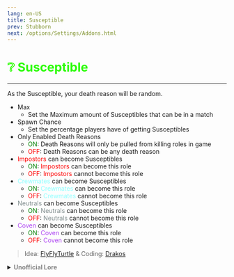 ```yaml
---
lang: en-US
title: Susceptible
prev: Stubborn
next: /options/Settings/Addons.html
---
```


# <font color=#2cfc04>❔ <b>Susceptible</b></font> <Badge text="Neutral" type="tip" vertical="middle"/>
---

As the Susceptible, your death reason will be random.

* Max
  * Set the Maximum amount of Susceptibles that can be in a match
* Spawn Chance
  * Set the percentage players have of getting Susceptibles
* Only Enabled Death Reasons
  * <font color=green>ON</font>: Death Reasons will only be pulled from killing roles in game
  * <font color=red>OFF</font>: Death Reasons can be any death reason
* <font color=red>Impostors</font> can become Susceptibles
  * <font color=green>ON</font>: <font color=red>Impostors</font> can become this role
  * <font color=red>OFF</font>: <font color=red>Impostors</font> cannot become this role
* <font color=#8cffff>Crewmates</font> can become Susceptibles
  * <font color=green>ON</font>: <font color=#8cffff>Crewmates</font> can become this role
  * <font color=red>OFF</font>: <font color=#8cffff>Crewmates</font> cannot become this role
* <font color=#7f8c8d>Neutrals</font> can become Susceptibles
  * <font color=green>ON</font>: <font color=#7f8c8d>Neutrals</font> can become this role
  * <font color=red>OFF</font>: <font color=#7f8c8d>Neutrals</font> cannot become this role
* <font color=#ac42f2>Coven</font> can become Susceptibles
  * <font color=green>ON</font>: <font color=#ac42f2>Coven</font> can become this role
  * <font color=red>OFF</font>: <font color=#ac42f2>Coven</font> cannot become this role

> Idea: [FlyFlyTurtle](#) & Coding: [Drakos](https://github.com/Ultradragon005)

<details>
<summary><b><font color=gray>Unofficial Lore</font></b></summary>

Placeholder: This role is a ROLE OH EM GOSH
> Submitted by: Member
</details>